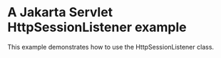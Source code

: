 # A Jakarta Servlet HttpSessionListener example

This example demonstrates how to use the HttpSessionListener class.

